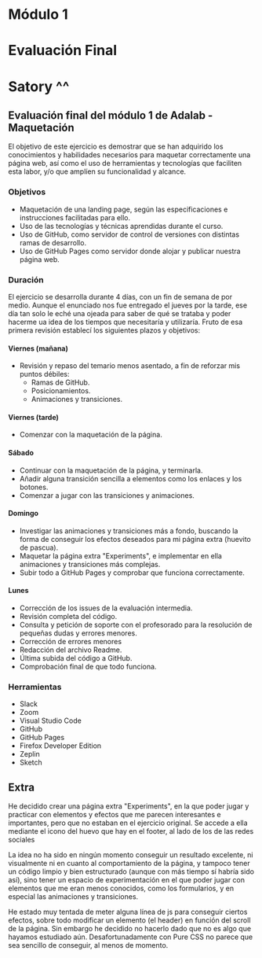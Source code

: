 # Módulo 1

# Evaluación Final

# Satory ^^

## Evaluación final del módulo 1 de Adalab - Maquetación

El objetivo de este ejercicio es demostrar que se han adquirido los conocimientos y habilidades necesarios para maquetar correctamente una página web, así como el uso de herramientas y tecnologías que faciliten esta labor, y/o que amplíen su funcionalidad y alcance.

### Objetivos

- Maquetación de una landing page, según las especificaciones e instrucciones facilitadas para ello.
- Uso de las tecnologías y técnicas aprendidas durante el curso.
- Uso de GitHub, como servidor de control de versiones con distintas ramas de desarrollo.
- Uso de GitHub Pages como servidor donde alojar y publicar nuestra página web.

### Duración

El ejercicio se desarrolla durante 4 días, con un fin de semana de por medio.
Aunque el enunciado nos fue entregado el jueves por la tarde, ese día tan solo le eché una ojeada para saber de qué se trataba y poder hacerme ua idea de los tiempos que necesitaría y utilizaría. Fruto de esa primera revisión establecí los siguientes plazos y objetivos:

#### Viernes (mañana)

- Revisión y repaso del temario menos asentado, a fin de reforzar mis puntos débiles:
  - Ramas de GitHub.
  - Posicionamientos.
  - Animaciones y transiciones.

#### Viernes (tarde)

- Comenzar con la maquetación de la página.

#### Sábado

- Continuar con la maquetación de la página, y terminarla.
- Añadir alguna transición sencilla a elementos como los enlaces y los botones.
- Comenzar a jugar con las transiciones y animaciones.

#### Domingo

- Investigar las animaciones y transiciones más a fondo, buscando la forma de conseguir los efectos deseados para mi página extra (huevito de pascua).
- Maquetar la página extra "Experiments", e implementar en ella animaciones y transiciones más complejas.
- Subir todo a GitHub Pages y comprobar que funciona correctamente.

#### Lunes

- Corrección de los issues de la evaluación intermedia.
- Revisión completa del código.
- Consulta y petición de soporte con el profesorado para la resolución de pequeñas dudas y errores menores.
- Corrección de errores menores
- Redacción del archivo Readme.
- Última subida del código a GitHub.
- Comprobación final de que todo funciona.

### Herramientas

- Slack
- Zoom
- Visual Studio Code
- GitHub
- GitHub Pages
- Firefox Developer Edition
- Zeplin
- Sketch

## Extra

He decidido crear una página extra "Experiments", en la que poder jugar y practicar con elementos y efectos que me parecen interesantes e importantes, pero que no estaban en el ejercicio original.
Se accede a ella mediante el icono del huevo que hay en el footer, al lado de los de las redes sociales

La idea no ha sido en ningún momento conseguir un resultado excelente, ni visualmente ni en cuanto al comportamiento de la página, y tampoco tener un código limpio y bien estructurado (aunque con más tiempo sí habría sido así), sino tener un espacio de experimentación en el que poder jugar con elementos que me eran menos conocidos, como los formularios, y en especial las animaciones y transiciones.

He estado muy tentada de meter alguna línea de js para conseguir ciertos efectos, sobre todo modificar un elemento (el header) en función del scroll de la página. Sin embargo he decidido no hacerlo dado que no es algo que hayamos estudiado aún. Desafortunadamente con Pure CSS no parece que sea sencillo de conseguir, al menos de momento.
